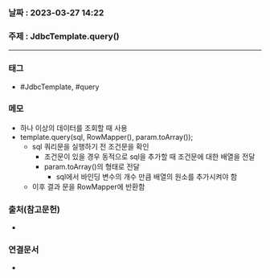 ### 날짜 : 2023-03-27 14:22
### 주제 : JdbcTemplate.query()
---
### 태그
* #JdbcTemplate, #query

### 메모
* 하나 이상의 데이터를 조회할 때 사용
* template.query(sql, RowMapper(), param.toArray());
	* sql 쿼리문을 실행하기 전 조건문을 확인
		* 조건문이 있을 경우 동적으로 sql을 추가할 때 조건문에 대한 배열을 전달
		* param.toArray()의 형태로 전달
			* sql에서 바인딩 변수의 개수 만큼 배열의 원소를 추가시켜야 함
	* 이후 결과 문을 RowMapper에 반환함

### 출처(참고문헌)
-  

### 연결문서
- 